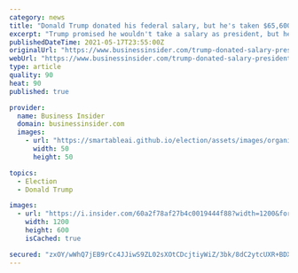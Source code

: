 ```yaml
---
category: news
title: "Donald Trump donated his federal salary, but he's taken $65,600 in pension payments since January 20"
excerpt: "Trump promised he wouldn't take a salary as president, but he didn't extend that promise to his post-presidency"
publishedDateTime: 2021-05-17T23:55:00Z
originalUrl: "https://www.businessinsider.com/trump-donated-salary-presidential-pension-payments-2021-5"
webUrl: "https://www.businessinsider.com/trump-donated-salary-presidential-pension-payments-2021-5"
type: article
quality: 90
heat: 90
published: true

provider:
  name: Business Insider
  domain: businessinsider.com
  images:
    - url: "https://smartableai.github.io/election/assets/images/organizations/businessinsider.com-50x50.jpg"
      width: 50
      height: 50

topics:
  - Election
  - Donald Trump

images:
  - url: "https://i.insider.com/60a2f78af27b4c0019444f88?width=1200&format=jpeg"
    width: 1200
    height: 600
    isCached: true

secured: "zxOY/wWhQ7jEB9rCc4JJiwS9ZL02sXOtCDcjtiyWiZ/3bk/8dC2ytcUXR+BDX0UYD+P5kZDz//miIXXev4WKn4aouwX/B3VHLgtLgxD0Qtmh/nFayWqDOtuV52reDQ51E3HjBn9FOv8k0Duv+xRdU9vt0gl5VNzB206L8cLMv3DRGCP5aU1XwmBM6unNW1scE/dKxzox6efxVy7Zkr6k5SeD4FjU2filU9j4EFwB4miUJyOmwwoE1BmLUxxPmMyQcdYn30Omngcij1Hhrm+gibKqqV1pKP1FwOEsxZ6K4RmwbLjHyVdnpIhjvKAPxAJ32XtqKWBNqMz7vTU0iyNbcAWaIcgjZr3nJ0GMnMfzbcQ=;bIlJc9V3CvzOqYRBjtlGqQ=="
---
```


